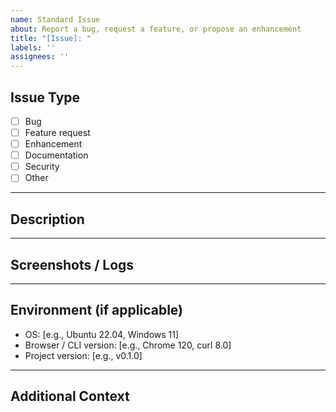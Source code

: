 ```yaml
---
name: Standard Issue
about: Report a bug, request a feature, or propose an enhancement
title: "[Issue]: "
labels: ''
assignees: ''
---
```


## Issue Type

<!-- Please select one by placing an `x` in the brackets -->
- [ ] Bug
- [ ] Feature request
- [ ] Enhancement
- [ ] Documentation
- [ ] Security
- [ ] Other

---

## Description

<!-- Provide a clear and concise description of the issue -->
<!-- If this is a bug, describe what you expected vs what actually happened -->

---

## Screenshots / Logs

<!-- If applicable, add screenshots or logs to help explain the problem -->

---

## Environment (if applicable)

- OS: [e.g., Ubuntu 22.04, Windows 11]
- Browser / CLI version: [e.g., Chrome 120, curl 8.0]
- Project version: [e.g., v0.1.0]

---

## Additional Context

<!-- Add any other context or information about the issue here -->
